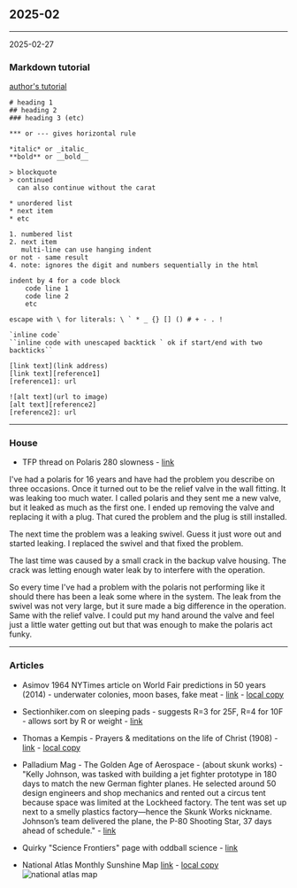 ## 2025-02

---

2025-02-27

### Markdown tutorial
[author's tutorial][md-author]

    # heading 1
    ## heading 2
    ### heading 3 (etc)

    *** or --- gives horizontal rule

    *italic* or _italic_
    **bold** or __bold__

    > blockquote
    > continued
      can also continue without the carat

    * unordered list
    * next item
    * etc

    1. numbered list
    2. next item
       multi-line can use hanging indent
    or not - same result
    4. note: ignores the digit and numbers sequentially in the html

    indent by 4 for a code block
        code line 1
        code line 2
        etc

    escape with \ for literals: \ ` * _ {} [] () # + - . !

    `inline code`
    ``inline code with unescaped backtick ` ok if start/end with two backticks``

    [link text](link address)
    [link text][reference1]
    [reference1]: url

    ![alt text](url to image)
    [alt text][reference2]
    [reference2]: url

[md-author]: https://daringfireball.net/projects/markdown/syntax


---
### House

* TFP thread on Polaris 280 slowness - [link][polaris]

I've had a polaris for 16 years and have had the problem you describe on three occasions. Once it turned out to be the relief valve in the wall fitting. It was leaking too much water. I called polaris and they sent me a new valve, but it leaked as much as the first one. I ended up removing the valve and replacing it with a plug. That cured the problem and the plug is still installed.

The next time the problem was a leaking swivel. Guess it just wore out and started leaking. I replaced the swivel and that fixed the problem.

The last time was caused by a small crack in the backup valve housing. The crack was letting enough water leak by to interfere with the operation.

So every time I've had a problem with the polaris not performing like it should there has been a leak some where in the system. The leak from the swivel was not very large, but it sure made a big difference in the operation. Same with the relief valve. I could put my hand around the valve and feel just a little water getting out but that was enough to make the polaris act funky.


[polaris]: https://www.troublefreepool.com/threads/stumped-on-my-polaris-280-not-climbing-walls-or-going-to-shallow-end.91286/

---


### Articles

* Asimov 1964 NYTimes article on World Fair predictions in 50 years (2014) - underwater colonies, moon bases, fake meat - 
  [link][asimov] - [local copy][asimov-local]

* Sectionhiker.com on sleeping pads - suggests R=3 for 25F, R=4 for 10F - allows sort by R or weight -
  [link][rvalue] 

* Thomas a Kempis - Prayers & meditations on the life of Christ (1908) -
  [link][kempis] - [local copy][kempis-local]

* Palladium Mag - The Golden Age of Aerospace - (about skunk works) - "Kelly Johnson, was tasked
with building a jet fighter prototype in 180 days to match the new German fighter planes.
He selected around 50 design engineers and shop mechanics and rented out a circus tent because space
was limited at the Lockheed factory. The tent was set up next to a smelly plastics factory—hence the Skunk Works nickname. 
Johnson’s team delivered the plane, the P-80 Shooting Star, 37 days ahead of schedule." -
[link][skunkworks]

* Quirky "Science Frontiers" page with oddball science -
  [link][frontiers]
  
* National Atlas Monthly Sunshine Map [link][sunshine-map] - [local copy][sunshine-local]
![national atlas map][sunshine-map]

[asimov]: https://archive.nytimes.com/www.nytimes.com/books/97/03/23/lifetimes/asi-v-fair.html
[asimov-local]: data-files/2025/02/asimov-1964.txt

[rvalue]: https://sectionhiker.com/sectionhiker-gear-guide/sleeping-pad-r-values/

[kempis]: https://en.wikisource.org/wiki/Prayers_and_meditations_on_the_life_of_Christ/Treatise_2_-_Part_1#247
[kempis-local]: data-files/2025/02/kempis-prayers.txt

[skunkworks]: https://www.palladiummag.com/2023/04/04/the-golden-age-of-aerospace/

[frontiers]: https://www.science-frontiers.com/sf131/sf131p02.htm

[sunshine-map]: https://maps.lib.utexas.edu/maps/national_atlas_1970/ca000072.jpg
[sunshine-local]: data-files/2025/02/sunshine-map.jpg

